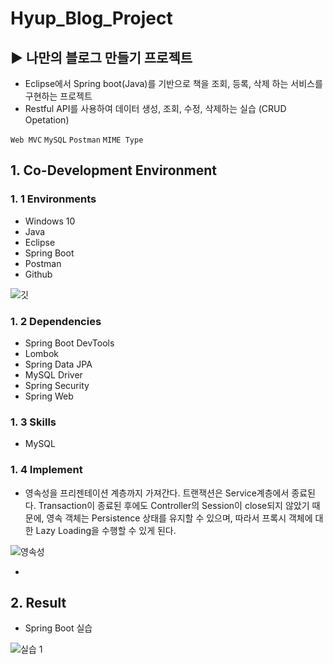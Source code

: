 # Hyup_Blog_Project
## ▶ 나만의 블로그 만들기 프로젝트
 
 - Eclipse에서 Spring boot(Java)를 기반으로 책을 조회, 등록, 삭제 하는 서비스를 구현하는 프로젝트
 - Restful API를 사용하여 데이터 생성, 조회, 수정, 삭제하는 실습 (CRUD Opetation)

`Web MVC` `MySQL` `Postman` `MIME Type`

## 1. Co-Development Environment   
### 1. 1 Environments
- Windows 10
- Java
- Eclipse
- Spring Boot
- Postman
- Github

![깃](https://github.com/shyang12/Hyup_Blog/assets/85710913/b17fb607-383c-402c-8bf5-74368cc5ff94)


### 1. 2 Dependencies
- Spring Boot DevTools
- Lombok
- Spring Data JPA
- MySQL Driver
- Spring Security
- Spring Web

### 1. 3 Skills
- MySQL

### 1. 4 Implement
- 영속성을 프리젠테이션 계층까지 가져간다. 트랜잭션은 Service계층에서 종료된다. Transaction이 종료된 후에도 Controller의 Session이 close되지 않았기 때문에, 영속 객체는 Persistence 상태를 유지할 수 있으며, 따라서 프록시 객체에 대한 Lazy Loading을 수행할 수 있게 된다.

![영속성](https://github.com/shyang12/Hyup_Blog/assets/85710913/b999af1f-d088-480a-b088-a5ef613bd1f3)

- 


## 2. Result   
- Spring Boot 실습
  
![실습 1](https://github.com/shyang12/Book_FInd/assets/85710913/a4b41924-ad12-4c5e-b7d6-164023def682)
